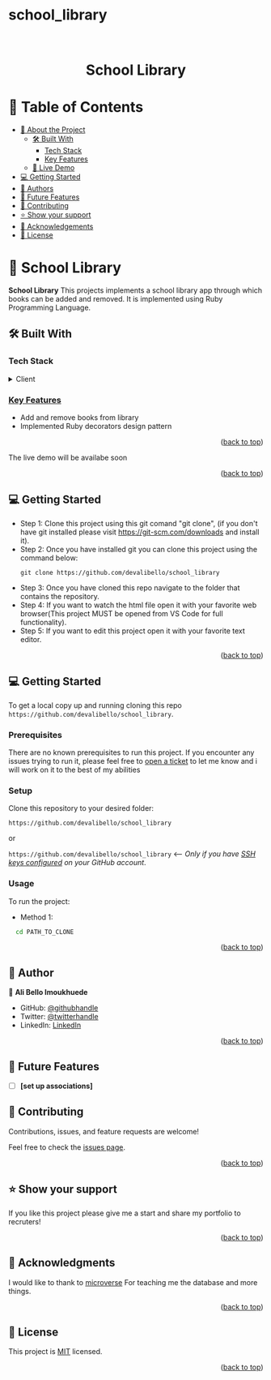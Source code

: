 # school_library
<br>
<div align='center'>
	<h1>School Library</h1>
  </div>
<a name="readme-top"></a>

# 📗 Table of Contents
- [📖 About the Project](#about-project)
  - [🛠 Built With](#built-with)
    - [Tech Stack](#tech-stack)
    - [Key Features](#key-features)
  - [🚀 Live Demo](#live-demo)
- [💻 Getting Started](#getting-started)
- [👥 Authors](#authors)
- [🔭 Future Features](#future-features)
- [🤝 Contributing](#contributing)
- [⭐️ Show your support](#support)
- [🙏 Acknowledgements](#acknowledgements)
- [📝 License](#license)


# 📖  School Library <a name="about-project"></a>

**School Library** This projects implements a school library app through which books can be added and removed. It is implemented using Ruby Programming Language.

## 🛠 Built With <a name="built-with"></a>

### Tech Stack <a name="tech-stack"></a>

<details>
  <summary>Client</summary>
  <ul>
    <li><a href="https://www.ruby-lang.org/en/">Ruby</li>
  </ul>
</details>

### Key Features <a name="key-features"></a>

- Add and remove books from library
- Implemented Ruby decorators design pattern


<p align="right">(<a href="#readme-top">back to top</a>)</p>

<!-- LIVE DEMO -->


The live demo will be availabe soon
<p align="right">(<a href="#readme-top">back to top</a>)</p>

<!-- GETTING STARTED -->

## 💻 Getting Started <a name="getting-started"></a>

- Step 1: Clone this project using this git comand "git clone", (if you don't have git installed please visit
  https://git-scm.com/downloads and install it).
- Step 2: Once you have installed git you can clone this project using the command below:
  ```
  git clone https://github.com/devalibello/school_library
  ```
- Step 3: Once you have cloned this repo navigate to the folder that contains
  the repository.
- Step 4: If you want to watch the html file open it with your favorite web browser(This project MUST be opened from VS Code for full functionality).
- Step 5: If you want to edit this project open it with your favorite text editor.

<p align="right">(<a href="#readme-top">back to top</a>)</p>

## 💻 Getting Started <a name="getting-started"></a>

To get a local copy up and running cloning this repo `https://github.com/devalibello/school_library`.

### Prerequisites

There are no known prerequisites to run this project.
If you encounter any issues trying to run it, please feel free to
[open a ticket](https://github.com/devalibello/school_library/issues) to let me know and i will work on it to the best
of my abilities

### Setup

Clone this repository to your desired folder:

`https://github.com/devalibello/school_library`

or

`https://github.com/devalibello/school_library` <-- _Only if you have [SSH keys configured](https://docs.github.com/en/authentication/connecting-to-github-with-ssh/adding-a-new-ssh-key-to-your-github-account) on your GitHub account_.

### Usage

To run the project:

- Method 1:

```sh
  cd PATH_TO_CLONE
```

<p align="right">(<a href="#readme-top">back to top</a>)</p>

<!-- AUTHORS -->

## 👥 Author <a name="authors"></a>

👤 **Ali Bello Imoukhuede**

- GitHub: [@githubhandle](https://github.com/devalibello)
- Twitter: [@twitterhandle](https://twitter.com/i_am_aalee)
- LinkedIn: [LinkedIn](https://www.linkedin.com/in/ali-bello-imoukhuede/)

<p align="right">(<a href="#readme-top">back to top</a>)</p>

<!-- FUTURE FEATURES -->

## 🔭 Future Features <a name="future-features"></a>

- [ ] **[set up associations]**


<!-- CONTRIBUTING -->

## 🤝 Contributing <a name="contributing"></a>

Contributions, issues, and feature requests are welcome!

Feel free to check the [issues page](https://github.com/devalibello/school_library/issues).

<p align="right">(<a href="#readme-top">back to top</a>)</p>

<!-- SUPPORT -->

## ⭐️ Show your support <a name="support"></a>

If you like this project please give me a start and share my portfolio to recruters!

<p align="right">(<a href="#readme-top">back to top</a>)</p>

<!-- ACKNOWLEDGEMENTS -->

## 🙏 Acknowledgments <a name="acknowledgements"></a>

I would like to thank to [microverse](https://www.microverse.org/) For teaching me the database and more things.

<p align="right">(<a href="#readme-top">back to top</a>)</p>

<!-- FAQ (optional) -->

<!-- LICENSE -->

## 📝 License <a name="license"></a>

This project is [MIT](./LICENSE) licensed.

<p align="right">(<a href="#readme-top">back to top</a>)</p>
